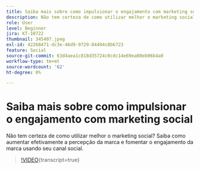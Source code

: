 ```yaml
---
title: Saiba mais sobre como impulsionar o engajamento com marketing social
description: Não tem certeza de como utilizar melhor o marketing social? Saiba como aumentar efetivamente a percepção da marca e fomentar o engajamento da marca usando seu canal social.
role: User
level: Beginner
jira: KT-10722
thumbnail: 345407.jpeg
exl-id: 42268471-dc3e-46d9-9729-84494c8b6723
feature: Social
source-git-commit: 63d4aea1c818d35724c0cdc14e69ea00eb06b4a0
workflow-type: tm+mt
source-wordcount: '62'
ht-degree: 0%

---
```


# Saiba mais sobre como impulsionar o engajamento com marketing social

Não tem certeza de como utilizar melhor o marketing social? Saiba como aumentar efetivamente a percepção da marca e fomentar o engajamento da marca usando seu canal social.

>[!VIDEO](https://video.tv.adobe.com/v/3412161/?quality=12&learn=on&captions=por_br){transcript=true}
